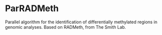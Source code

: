 # ParRADMeth
Parallel algorithm for the identification of differentially methylated regions in genomic analyses. Based on RADMeth, from The Smith Lab.
